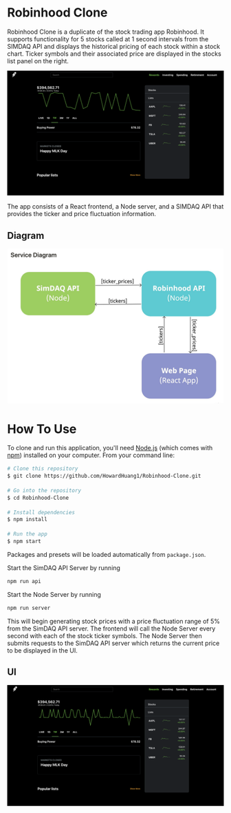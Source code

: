 # Robinhood Clone
Robinhood Clone is a duplicate of the stock trading app Robinhood. It supports functionality for 5 stocks called at 1 second intervals from the SIMDAQ API and displays the historical pricing of each stock within a stock chart. Ticker symbols and their associated price are displayed in the stocks list panel on the right.

![UI](https://github.com/HowardHuang1/Robinhood-Clone/blob/main/Robinhood%20UI.png)

The app consists of a React frontend, a Node server, and a SIMDAQ API that provides the ticker and price fluctuation information.


## Diagram

![Diagram](https://github.com/HowardHuang1/Robinhood-Clone/blob/main/Robinhood%20App%20Diagram.png)

# How To Use

To clone and run this application, you'll need [Node.js](https://nodejs.org/en/download/) (which comes with [npm](http://npmjs.com)) installed on your computer. From your command line:

```bash
# Clone this repository
$ git clone https://github.com/HowardHuang1/Robinhood-Clone.git

# Go into the repository
$ cd Robinhood-Clone

# Install dependencies
$ npm install

# Run the app
$ npm start
```

Packages and presets will be loaded automatically from `package.json`. 

Start the SimDAQ API Server by running 
```bash
npm run api
```

Start the Node Server by running
```bash
npm run server
```

This will begin generating stock prices with a price fluctuation range of 5% from the SimDAQ API server. The frontend will call the Node Server every second with each of the stock ticker symbols. The Node Server then submits requests to the SimDAQ API server which returns the current price to be displayed in the UI.

## UI
![UI2](https://github.com/HowardHuang1/Robinhood-Clone/blob/main/Robinhood%20UI%202.png)
